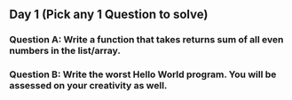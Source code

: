 ## Day 1 (Pick any 1 Question to solve)
### Question A: Write a function that takes returns sum of all even numbers in the list/array.
### Question B: Write the worst Hello World program. You will be assessed on your creativity as well.
